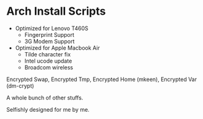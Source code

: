 # Arch Install Scripts
* Optimized for Lenovo T460S
  - Fingerprint Support
  - 3G Modem Support
* Optimized for Apple Macbook Air
  - Tilde character fix
  - Intel ucode update
  - Broadcom wireless
  
Encrypted Swap, Encrypted Tmp, Encrypted Home (mkeen), Encrypted Var (dm-crypt)

A whole bunch of other stuffs.

Selfishly designed for me by me.
